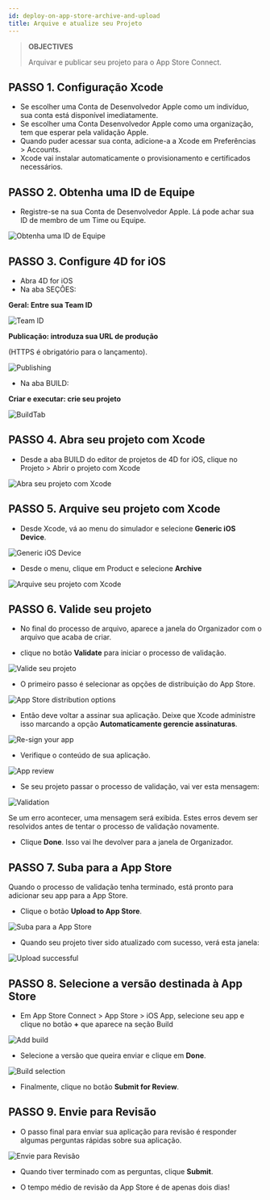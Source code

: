 ```yaml
---
id: deploy-on-app-store-archive-and-upload
title: Arquive e atualize seu Projeto
---
```


> **OBJECTIVES**
> 
> Arquivar e publicar seu projeto para o App Store Connect.

## PASSO 1. Configuração Xcode
* Se escolher uma Conta de Desenvolvedor Apple como um indivíduo, sua conta está disponível imediatamente.
* Se escolher uma Conta Desenvolvedor Apple como uma organização, tem que esperar pela validação Apple.
* Quando puder acessar sua conta, adicione-a a Xcode em Preferências > Accounts.
* Xcode vai instalar automaticamente o provisionamento e certificados necessários.

## PASSO 2. Obtenha uma ID de Equipe

* Registre-se na sua Conta de Desenvolvedor Apple. Lá pode achar sua ID de membro de um Time ou Equipe.

![Obtenha uma ID de Equipe](img/Team-ID-4D-for-iOS.png)

## PASSO 3. Configure 4D for iOS

* Abra 4D for iOS
* Na aba SEÇÕES:

**Geral: Entre sua Team ID**

![Team ID](img/Team-ID.png)

**Publicação: introduza sua URL de produção**

(HTTPS é obrigatório para o lançamento).

![Publishing](img/Publishing.png)

* Na aba BUILD:

**Criar e executar: crie seu projeto**

![BuildTab](img/BuildTab.png)

## PASSO 4. Abra seu projeto com Xcode

* Desde a aba BUILD do editor de projetos de 4D for iOS, clique no Projeto > Abrir o projeto com Xcode

![Abra seu projeto com Xcode](img/Open-your-project-Xcode-4D-for-iOS.png)

## PASSO 5. Arquive seu projeto com Xcode

* Desde Xcode, vá ao menu do simulador e selecione **Generic iOS Device**.

![Generic iOS Device](img/Deployment-Generic-iOS-Device.png)

* Desde o menu, clique em  Product e selecione **Archive**

![Arquive seu projeto com Xcode](img/Archive-your-Project.png)

## PASSO 6. Valide seu projeto

* No final do processo de arquivo, aparece a janela do Organizador com o arquivo que acaba de criar.

* clique no botão **Validate** para iniciar o processo de validação.

![Valide seu projeto](img/Organizer-Project-Validation.png)

* O primeiro passo é selecionar as opções de distribuição do App Store.

![App Store distribution options](img/App-Store-Distribution-options.png)

* Então deve voltar a assinar sua aplicação. Deixe que Xcode administre isso marcando a opção **Automaticamente gerencie assinaturas**.

![Re-sign your app](img/Re-sign-your-App.png)

* Verifique o conteúdo de sua aplicação.

![App review](img/Review-App.png)

* Se seu projeto passar o processo de validação, vai ver esta mensagem:

![Validation](img/Archive-validation-complete.png)

Se um erro acontecer, uma mensagem será exibida. Estes erros devem ser resolvidos antes de tentar o processo de validação novamente.

* Clique **Done**. Isso vai lhe devolver para a janela de Organizador.

## PASSO 7. Suba para a App Store

Quando o processo de validação tenha terminado, está pronto para adicionar seu app para a App Store.

* Clique o botão **Upload to App Store**.

![Suba para a App Store](img/Upload-to-AppStore.png)

* Quando seu projeto tiver sido atualizado com sucesso, verá esta janela:

![Upload successful](img/upload-Successful.png)

## PASSO 8. Selecione a versão destinada à App Store

* Em App Store Connect > App Store > iOS App, selecione seu app e clique no botão **+** que aparece na seção Build

![Add build](img/Add-build-app-store-connect.png)

* Selecione a versão que queira enviar e clique em **Done**.

![Build selection](img/Select-build-app-store-connect.png)

* Finalmente, clique no botão **Submit for Review**.

## PASSO 9. Envie para Revisão

* O passo final para enviar sua aplicação para revisão é responder algumas perguntas rápidas sobre sua aplicação.

![Envie para Revisão](img/Export-Compliance-Content-Rights-Advertising-Identifer.png)

* Quando tiver terminado com as perguntas, clique **Submit**.

* O tempo médio de revisão da App Store é de apenas dois dias!
